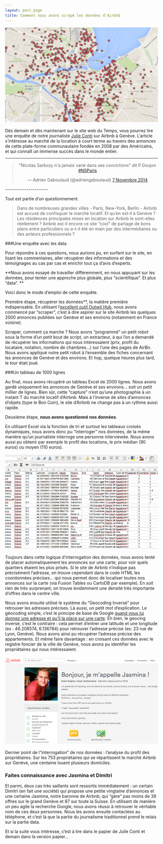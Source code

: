 ```yaml
---
layout: post_page
title: Comment nous avons scrapé les données d'Airbnb 
---
```


![carte](/img/carte.png)
<br><br>
Dès demain et dès maintenant sur le site web du Temps, vous pourrez lire une enquête de notre journaliste [Julie Conti](https://twitter.com/julieconti) sur Airbnb à Genève. L’article s’intéresse au marché de la location à court terme au travers des annonces de cette plate-forme communautaire fondée en 2008 par des Américains, et qui connaît un immense succès dans le monde entier. 

-----------------

<center><blockquote class="twitter-tweet" lang="fr"><p>&quot;Nicolas Sarkozy n&#39;a jamais varié dans ses convictions&quot; dit P.Goujon <a href="https://twitter.com/hashtag/NSParis?src=hash">#NSParis</a></p>&mdash; Adrien Gaboulaud (@adriengaboulaud) <a href="https://twitter.com/adriengaboulaud/status/530777634155028480">7 Novembre 2014</a></blockquote>
<script async src="//platform.twitter.com/widgets.js" charset="utf-8"></script></center>
----------------------

Tout est partie d’un questionnement. 

>Dans de nombreuses grandes villes -  Paris, New-York, Berlin - Airbnb est accusé de confisquer le marché locatif. Et qu’en est-il à Genève ? Les résidences principales mises en location sur Airbnb le sont-elles réellement ? Airbnb est-il encore ce site “cool” de partage de bons plans entre particuliers ou a-t-il été en main par des intermédiaires ou des acteurs professionnels ? 

###Une enquête avec les data

Pour répondre à ces questions, nous aurions pu, en surfant sur le site, en lisant les commentaires, aller récupérer des informations et des témoignages au cas par cas et enrichir tout ça d’avis d’experts.

**Nous avons essayé de travailler différemment, en nous appuyant sur les données, pour tenter une approche plus globale, plus “scientifique”. Et plus “data”. **

Voici donc le mode d’emploi de cette enquête.

Première étape, récupérer les données**, la matière première indispensable. En utilisant l’[excellent outil Outwit Hub](https://www.outwit.com/products/hub/), nous avons commencé par “scraper”, c’est à dire aspirer sur le site Airbnb les quelques 2000 annonces publiées sur Genève et ses environs (notamment en France voisine).

Scraper, comment ça marche ? Nous avons “programmé” un petit robot sous la forme d’un petit bout de script, un extracteur, à qui l’on a demandé de récupérer les informations qui nous intéressaient (prix, profil du locataire, notation, nombre de chambres…) sur l’une des pages de AirBn. Nous avons appliqué notre petit robot à l’ensemble des fiches concernant les annonces de Genève et des environs. Et hop, quelque heures plus tard, le tour était joué. 

###Un tableau de 1000 lignes

Au final, nous avons récupéré un tableau Excel de 2000 lignes. Nous avons gardé uniquement les annonces de  Genève et ses environs… soit un petit millier de lignes. Bien sûr, cette “capture” n’est qu’une photographie à un instant T du marché locatif d’Airbnb. Mais à l’inverse de sites d’annonces d’objets (type le Bon Coin), le site d’Airbnb ne change pas à un rythme aussi rapide.

Deuxième étape, **nous avons questionné nos données**.

En utilisant Excel via la fonction de tri et surtout les tableaux croisés dynamiques, nous avons donc pu “interroger” nos données, de la même manière qu’un journaliste interroge une personne interviewée. Nous avons aussi pu obtenir par exemple le profil des locations, le prix médian (90 euros) ou moyen (110 euros). 
<br><br>
![](/img/carte1.png)
<br><br>
Toujours dans cette logique d’interrogation des données, nous avons tenté de placer automatiquement les annonces sur une carte, pour voir quels quartiers étaient les plus prisés. Si le site de Airbnb n’indique pas précisément l’adresse, on trouve cependant dans le code HTML les coordonnées précises… qui nous permet donc de localiser toutes nos annonces sur la carte (via Fusion Tables ou CartoDB par exemple). En soit rien de très surprenant, on trouve évidemment une densité très importante d’offres dans le centre ville. 

Nous avons ensuite utilisé le système du “Geocoding Inversé” pour retrouver les adresses précises. Là aussi, un petit mot d’explication. Le géocoding simple, c’est le principe de base de Google [quand vous lui donnez une adresse et qu’il la place sur une carte](https://www.google.fr/?gws_rd=ssl#q=rue+de+lyon+23+geneve&spell=1). Eh bien, le geocing inversé, c’est le contraire : cela permet d’entrer une latitude et une longitude (ex : 46.208574, 6.136784) pour retrouver l’adresse précise (ex: 23 rue de Lyon, Genève). Nous avons ainsi pu récupérer l’adresse précise des appartements. Et même faire davantage : en croisant ces données avec le registre foncier de la ville de Genève, nous avons pu identifier les propriétaires qui nous intéressaient. 
<br><br>
![](/img/carte2.png)
<br><br>
Dernier point de l“interrogation” de nos données : l’analyse du profil des propriétaires. Sur les 753 propriétaires qui se répartissent le marché Airbnb sur Genève, une centaine louent plusieurs domiciles. 

### Faites connaissance avec Jasmina et Dimitri

Et parmi, deux cas très saillants sont ressortis immédiatement : un certain Dimitri (en fait une société) qui propose une petite vingtaine d’annonces et une certaine Jasmina, notre baronne de Airbnb, qui “gère” pas moins de 38 offres sur le grand Genève et 87 sur toute la Suisse. En utilisant de manière un peu agile la recherche Google, nous avons réussi à retrouver le véritable nom de ces deux personnes. Nous les avons ensuite contactées au téléphone, et c’est là que la partie du journalisme traditionnel prend le relais sur la partie data. 

Et si la suite vous intéresse, c’est à lire dans le papier de Julie Conti et demain dans la version papier...
